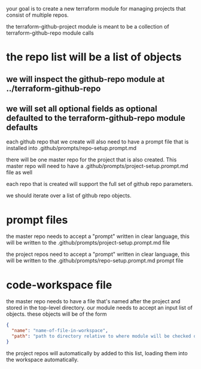 your goal is to create a new terraform module for managing projects that consist of multiple repos.

the terraform-github-project module is meant to be a collection of terraform-github-repo module calls


# the repo list will be a list of objects
## we will inspect the github-repo module at ../terraform-github-repo
## we will set all optional fields as optional defaulted to the terraform-github-repo module defaults


each github repo that we create will also need to have a prompt file that is installed into .github/prompts/repo-setup.prompt.md

there will be one master repo for the project that is also created. This master repo will need to have a .github/prompts/project-setup.prompt.md file as well

each repo that is created will support the full set of github repo parameters.

we should iterate over a list of github repo objects.

# prompt files
the master repo needs to accept a "prompt" written in clear language, this will be written to the .github/prompts/project-setup.prompt.md file

the project repos need to accept a "prompt" written in clear language, this will be written to the .github/prompts/repo-setup.prompt.md prompt file

# code-workspace file
the master repo needs to have a file that's named after the project and stored in the top-level directory. our module needs to accept an input list of objects.
these objects will be of the form
```json
{
  "name": "name-of-file-in-workspace",
  "path": "path to directory relative to where module will be checked out"
}
```
the project repos will automatically by added to this list, loading them into the workspace automatically.